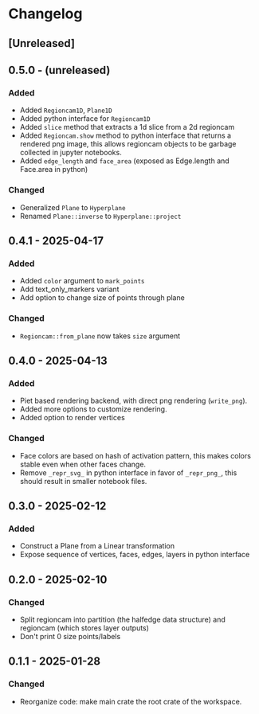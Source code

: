 # Changelog

## [Unreleased]

## 0.5.0 - (unreleased)

### Added

* Added `Regioncam1D`, `Plane1D`
* Added python interface for `Regioncam1D`
* Added `slice` method that extracts a 1d slice from a 2d regioncam
* Added `Regioncam.show` method to python interface that returns a rendered png image,
  this allows regioncam objects to be garbage collected in jupyter notebooks.
* Added `edge_length` and `face_area` (exposed as Edge.length and Face.area in python)

### Changed

* Generalized `Plane` to `Hyperplane`
* Renamed `Plane::inverse` to `Hyperplane::project`


## 0.4.1 - 2025-04-17

### Added

* Added `color` argument to `mark_points`
* Add text_only_markers variant
* Add option to change size of points through plane

### Changed

* `Regioncam::from_plane` now takes `size` argument


## 0.4.0 - 2025-04-13

### Added

* Piet based rendering backend, with direct png rendering (`write_png`).
* Added more options to customize rendering.
* Added option to render vertices

### Changed

* Face colors are based on hash of activation pattern, this makes colors stable even when other faces change.
* Remove `_repr_svg_` in python interface in favor of `_repr_png_`, this should result in smaller notebook files.


## 0.3.0 - 2025-02-12

### Added

* Construct a Plane from a Linear transformation
* Expose sequence of vertices, faces, edges, layers in python interface


## 0.2.0 - 2025-02-10

### Changed

* Split regioncam into partition (the halfedge data structure) and regioncam (which stores layer outputs)
* Don't print 0 size points/labels


## 0.1.1 - 2025-01-28

### Changed

* Reorganize code: make main crate the root crate of the workspace.